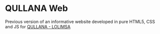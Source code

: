 # QULLANA Web

Previous version of an informative website developed in pure HTML5, CSS and JS for <a href="https://qullana.com.pe/" target="_blank">QULLANA - LOLIMSA</a>
